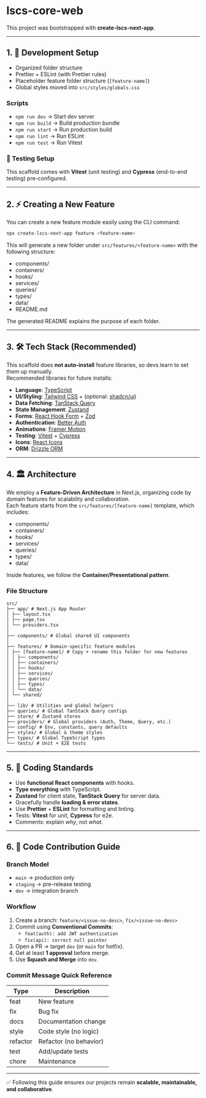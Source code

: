 
# lscs-core-web

This project was bootstrapped with **create-lscs-next-app**.

---

## 1. 🚀 Development Setup

- Organized folder structure
- Prettier + ESLint (with Prettier rules)
- Placeholder feature folder structure (`[feature-name]`)
- Global styles moved into `src/styles/globals.css`

### Scripts

- `npm run dev` → Start dev server
- `npm run build` → Build production bundle
- `npm run start` → Run production build
- `npm run lint` → Run ESLint
- `npm run test` → Run Vitest

### 🧪 Testing Setup

This scaffold comes with **Vitest** (unit testing) and **Cypress** (end-to-end testing) pre-configured.

---

## 2. ⚡ Creating a New Feature

You can create a new feature module easily using the CLI command:

```bash
npx create-lscs-next-app feature <feature-name>
```

This will generate a new folder under `src/features/<feature-name>` with the following structure:

- components/
- containers/
- hooks/
- services/
- queries/
- types/
- data/
- README.md

The generated README explains the purpose of each folder.

---

## 3. 🛠️ Tech Stack (Recommended)

This scaffold does **not auto-install** feature libraries, so devs learn to set them up manually.  
Recommended libraries for future installs:

- **Language**: [TypeScript](https://www.typescriptlang.org/)
- **UI/Styling**: [Tailwind CSS](https://tailwindcss.com/) + (optional: [shadcn/ui](https://ui.shadcn.com/))
- **Data Fetching**: [TanStack Query](https://tanstack.com/query/latest)
- **State Management**: [Zustand](https://zustand-bear.github.io/zustand/)
- **Forms**: [React Hook Form](https://react-hook-form.com/) + [Zod](https://zod.dev/)
- **Authentication**: [Better Auth](https://www.better-auth.com/)
- **Animations**: [Framer Motion](https://www.framer.com/motion/)
- **Testing**: [Vitest](https://vitest.dev/) + [Cypress](https://www.cypress.io/)
- **Icons**: [React Icons](https://react-icons.github.io/react-icons/)
- **ORM**: [Drizzle ORM](https://orm.drizzle.team/)

---

## 4. 🏛️ Architecture

We employ a **Feature-Driven Architecture** in Next.js, organizing code by domain features for scalability and collaboration.  
Each feature starts from the `src/features/[feature-name]` template, which includes:

- components/
- containers/
- hooks/
- services/
- queries/
- types/
- data/

Inside features, we follow the **Container/Presentational pattern**.

### File Structure

```
src/
├── app/ # Next.js App Router
│ ├── layout.tsx
│ ├── page.tsx
│ └── providers.tsx
│
├── components/ # Global shared UI components
│
├── features/ # Domain-specific feature modules
│ ├── [feature-name]/ # Copy + rename this folder for new features
│ │ ├── components/
│ │ ├── containers/
│ │ ├── hooks/
│ │ ├── services/
│ │ ├── queries/
│ │ ├── types/
│ │ └── data/
│ └── shared/
│
├── lib/ # Utilities and global helpers
├── queries/ # Global TanStack Query configs
├── store/ # Zustand stores
├── providers/ # Global providers (Auth, Theme, Query, etc.)
├── config/ # Env, constants, query defaults
├── styles/ # Global & theme styles
├── types/ # Global TypeScript types
└── tests/ # Unit + E2E tests
```

---

## 5. 📝 Coding Standards

- Use **functional React components** with hooks.
- **Type everything** with TypeScript.
- **Zustand** for client state, **TanStack Query** for server data.
- Gracefully handle **loading & error states**.
- Use **Prettier** + **ESLint** for formatting and linting.
- Tests: **Vitest** for unit, **Cypress** for e2e.
- Comments: explain _why_, not _what_.

---

## 6. 🤝 Code Contribution Guide

### Branch Model

- `main` → production only
- `staging` → pre-release testing
- `dev` → integration branch

### Workflow

1. Create a branch: `feature/<issue-no-desc>`, `fix/<issue-no-desc>`
2. Commit using **Conventional Commits**:
   - `feat(auth): add JWT authentication`
   - `fix(api): correct null pointer`
3. Open a PR → target `dev` (or `main` for hotfix).
4. Get at least **1 approval** before merge.
5. Use **Squash and Merge** into `dev`.

### Commit Message Quick Reference

| Type     | Description            |
| -------- | ---------------------- |
| feat     | New feature            |
| fix      | Bug fix                |
| docs     | Documentation change   |
| style    | Code style (no logic)  |
| refactor | Refactor (no behavior) |
| test     | Add/update tests       |
| chore    | Maintenance            |

---

✅ Following this guide ensures our projects remain **scalable, maintainable, and collaborative**.
